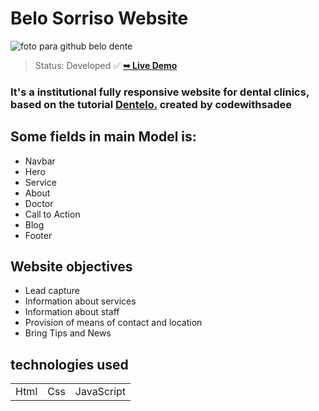 # Belo Sorriso Website 
![foto para github belo dente](https://github.com/guicunhadev/Dentista_site/assets/103011349/2f3d301b-825b-412e-b137-02668adb1296)
> Status: Developed ✅
> <a href="https://guicunhadev.github.io/Dentista_site/"  target= "_blank"><strong>➥ Live Demo</strong></a>

 ### It's a institutional fully responsive website for dental clinics, based on the tutorial <a href="https://github.com/codewithsadee/dentelo">Dentelo.</a> created by codewithsadee

 ## Some fields in main Model is:

+ Navbar
+ Hero
+ Service
+ About
+ Doctor
+ Call to Action
+ Blog
+ Footer

## Website objectives
+  Lead capture
+  Information about services
+  Information about staff
+  Provision of means of contact and location
+  Bring Tips and News

## technologies used
<table>
 <tr>
  <td>Html</td>
  <td>Css</td>
  <td>JavaScript</td>
 </tr>
</table>

